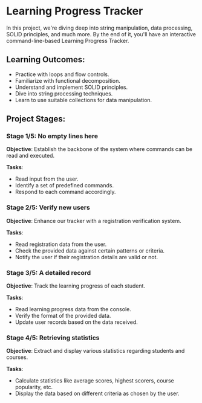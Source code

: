 # Learning Progress Tracker

In this project, we're diving deep into string manipulation, data processing, SOLID principles, and much more. By the end of it, you'll have an interactive command-line-based Learning Progress Tracker.

## Learning Outcomes:
- Practice with loops and flow controls.
- Familiarize with functional decomposition.
- Understand and implement SOLID principles.
- Dive into string processing techniques.
- Learn to use suitable collections for data manipulation.

## Project Stages:

### Stage 1/5: No empty lines here
**Objective**: Establish the backbone of the system where commands can be read and executed.

**Tasks**:
- Read input from the user.
- Identify a set of predefined commands.
- Respond to each command accordingly.

### Stage 2/5: Verify new users
**Objective**: Enhance our tracker with a registration verification system.

**Tasks**:
- Read registration data from the user.
- Check the provided data against certain patterns or criteria.
- Notify the user if their registration details are valid or not.

### Stage 3/5: A detailed record
**Objective**: Track the learning progress of each student.

**Tasks**:
- Read learning progress data from the console.
- Verify the format of the provided data.
- Update user records based on the data received.

### Stage 4/5: Retrieving statistics
**Objective**: Extract and display various statistics regarding students and courses.

**Tasks**:
- Calculate statistics like average scores, highest scorers, course popularity, etc.
- Display the data based on different criteria as chosen by the user.

